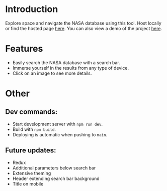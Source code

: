 # Introduction

Explore space and navigate the NASA database using this tool. Host locally or find the hosted page [here](https://see-space.vercel.app). You can also view a demo of the project [here](https://www.youtube.com/watch?v=FcwX4hwIhAA).

# Features

- Easily search the NASA database with a search bar.
- Immerse yourself in the results from any type of device.
- Click on an image to see more details.

# Other

## Dev commands:

- Start development server with `npm run dev`.
- Build with `npm build`.
- Deploying is automatic when pushing to `main`.

## Future updates:

- Redux
- Additional parameters below search bar
- Extensive theming
- Header extending search bar background
- Title on mobile
